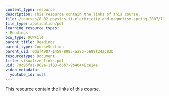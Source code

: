 ```yaml
---
content_type: resource
description: This resource contain the links of this course.
file: /courses/8-02-physics-ii-electricity-and-magnetism-spring-2007/79c95fa1862a1f33d6b79b40448ce14a_visualizn_links.pdf
file_type: application/pdf
learning_resource_types:
- Readings
ocw_type: OCWFile
parent_title: Readings
parent_type: CourseSection
parent_uid: 0daf4987-1459-8983-aa85-5689f242c83b
resourcetype: Document
title: visualizn_links.pdf
uid: 79c95fa1-862a-1f33-d6b7-9b40448ce14a
video_metadata:
  youtube_id: null
---
```

This resource contain the links of this course.

